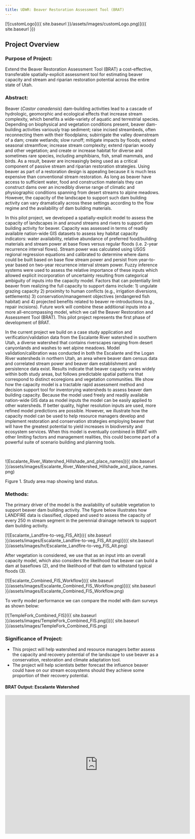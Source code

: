 ```yaml
---
title: UDWR: Beaver Restoration Assessment Tool (BRAT)
---
```


[![customLogo]({{ site.baseurl }}/assets/images/customLogo.png)]({{ site.baseurl }})

## Project Overview

### Purpose of Project:

Extend the Beaver Restoration Assessment Tool (BRAT) a cost-effective, transferable  spatially-explicit assessment tool for estimating beaver capacity and stream and riparian restoration potential across the entire state of Utah.

### Abstract:

Beaver (*Castor canadensis*) dam-building activities lead to a cascade of hydrologic, geomorphic and ecological effects that increase stream complexity, which benefits a wide-variety of aquatic and terrestrial species. Depending on biophysical and vegetation conditions present, beaver dam-building activities variously trap sediment; raise incised streambeds, often reconnecting them with their floodplains; subirrigate the valley downstream of a dam; create wetlands; slow runoff; mitigate impacts by floods; extend seasonal streamflow; increase stream complexity; extend riparian woody and other vegetation; and create or increase habitat for diverse and sometimes rare species, including amphibians, fish, small mammals, and birds. As a result, beaver are increasingly being used as a critical component of passive stream and riparian restoration strategies. Using beaver as part of a restoration design is appealing because it is much less expensive than conventional stream restoration. As long as beaver have access to sufficient water, food and construction materials they can construct dams over an incredibly diverse range of climatic and physiographic conditions spanning from desert streams to alpine meadows.  However, the capacity of the landscape to support such dam building activity can vary dramatically across these settings according to the flow regime and the availability of dam building materials.

In this pilot project, we developed a spatially-explicit model to assess the capacity of landscapes in and around streams and rivers to support dam building activity for beaver. Capacity was assessed in terms of readily available nation-wide GIS datasets to assess key habitat capacity indicators: water availability, relative abundance of preferred food/building materials and stream power at base flows versus regular floods (i.e. 2-year recurrence interval flows). Stream power was calculated using USGS regional regression equations and calibrated to determine where dams could be built based on base flow stream power and persist from year-to-year based on two-year recurrence interval stream power. Fuzzy inference systems were used to assess the relative importance of these inputs which allowed explicit incorporation of uncertainty resulting from categorical ambiguity of inputs into the capacity model. Factors that can potentially limit beaver from realizing the full capacity to support dams include: 1) ungulate grazing capacity 2) proximity to human conflicts (e.g., irrigation diversions, settlements) 3) conservation/management objectives (endangered fish habitat) and 4) projected benefits related to beaver re-introductions (e.g., repair incisions). Future work will combine these additional inputs into a more all-encompassing model, which we call the Beaver Restoration and Assessment Tool (BRAT). This pilot project represents the first phase of development of BRAT.

In the current project we build on a case study application and verification/validation data from the Escalante River watershed in southern Utah, a diverse watershed that contains riverscapes ranging from desert canyonlands and washes to wet alpine meadows. Model validation/calibration was conducted in both the Escalante and the Logan River watersheds in northern Utah, an area where beaver dam census data and correlated stream power and beaver dam establishment and persistence data exist. Results indicate that beaver capacity varies widely within both study areas, but follows predictable spatial patterns that correspond to distinct ecoregions and vegetation communities. We show how the capacity model is a tractable rapid assessment method and decision support tool for inventorying watersheds to assess beaver dam building capacity. Because the model used freely and readily available nation-wide GIS data as model inputs the model can be easily applied to other watersheds. If better quality, higher resolution inputs are used, more refined model predictions are possible. However, we illustrate how the capacity model can be used to help resource managers develop and implement restoration and conservation strategies employing beaver that will have the greatest potential to yield increases in biodiversity and ecosystem services. When this model is eventually combined in BRAT with other limiting factors and management realities, this could become part of a powerful suite of scenario building and planning tools. 

​                                                                                                           

![Escalante_River_Watershed_Hillshade_and_place_names]({{ site.baseurl }}/assets/images/Escalante_River_Watershed_Hillshade_and_place_names.png)

Figure 1. Study area map showing land status.

### Methods:

The primary driver of the model is the availability of suitable vegetation to support beaver dam building activity. The figure below illustrates how LANDFIRE data is classified, clipped and used to assess the capacity of every 250 m stream segment in the perennial drainage network to support dam building activity. 

[![Escalante_Landfire-to-veg_FIS_Alt]({{ site.baseurl }}/assets/images/Escalante_Landfire-to-veg_FIS_Alt.png)]({{ site.baseurl }}/assets/images/hr/Escalante_Landfire-to-veg_FIS_Alt.png)

After vegetation is considered, we use that as an input into an overall capacity model, which also considers the likelihood that beaver can build a dam at baseflows (2), and the likelihood of that dam to withstand typical floods (3). 

[![Escalante_Combined_FIS_Workflow]({{ site.baseurl }}/assets/images/Escalante_Combined_FIS_Workflow.png)]({{ site.baseurl }}/assets/images/Escalante_Combined_FIS_Workflow.png)

To verify model performance we can compare the model with dam surveys as shown below:

[![TempleFork_Combined_FIS]({{ site.baseurl }}/assets/images/TempleFork_Combined_FIS.png)]({{ site.baseurl }}/assets/images/TempleFork_Combined_FIS.png)

### Significance of Project:

- This project will help watershed and resource managers better assess the capacity and recovery potential of the landscape to use beaver as a conservation, restoration and climate adaptation tool.  
- The project will help scientists better forecast the influence beaver could have on our stream ecosystems should they achieve some proportion of their recovery potential.

#### BRAT Output: Escalante Watershed

<iframe src="https://www.google.com/maps/embed?pb=!1m10!1m8!1m3!1d594545.5982959252!2d-111.376648!3d37.699034!3m2!1i1024!2i768!4f13.1!5e1!3m2!1sen!2sus!4v1504990365924" width="600" height="450" frameborder="0" style="border:0" allowfullscreen></iframe>

